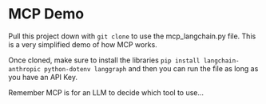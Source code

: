 # MCP Demo

Pull this project down with ``git clone`` to use the mcp_langchain.py file. 
This is a very simplified demo of how MCP works.

Once cloned, make sure to install the libraries ``pip install langchain-anthropic python-dotenv langgraph``
and then you can run the file as long as you have an API Key.

Remember MCP is for an LLM to decide which tool to use...
